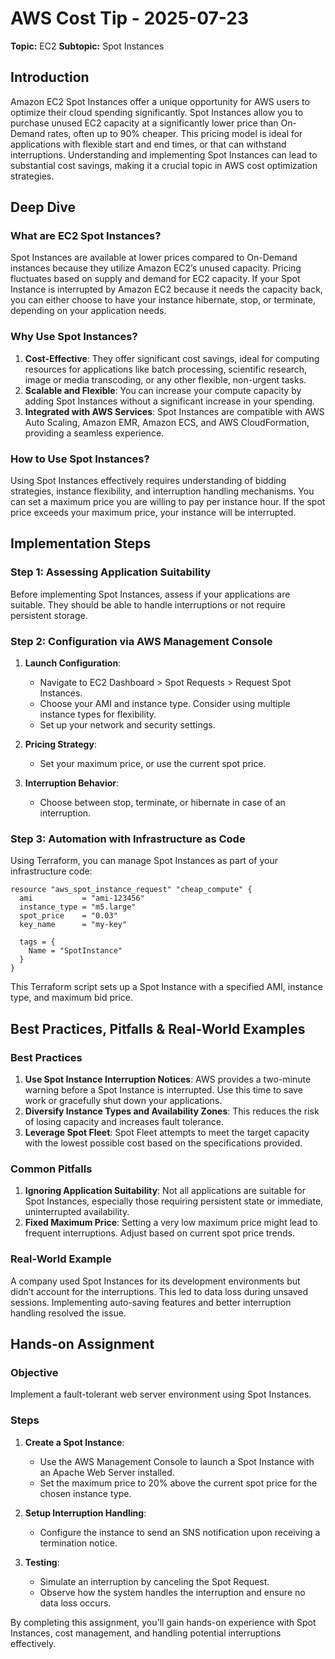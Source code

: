 # AWS Cost Tip - 2025-07-23
**Topic:** EC2
**Subtopic:** Spot Instances

## Introduction

Amazon EC2 Spot Instances offer a unique opportunity for AWS users to optimize their cloud spending significantly. Spot Instances allow you to purchase unused EC2 capacity at a significantly lower price than On-Demand rates, often up to 90% cheaper. This pricing model is ideal for applications with flexible start and end times, or that can withstand interruptions. Understanding and implementing Spot Instances can lead to substantial cost savings, making it a crucial topic in AWS cost optimization strategies.

## Deep Dive

### What are EC2 Spot Instances?

Spot Instances are available at lower prices compared to On-Demand instances because they utilize Amazon EC2’s unused capacity. Pricing fluctuates based on supply and demand for EC2 capacity. If your Spot Instance is interrupted by Amazon EC2 because it needs the capacity back, you can either choose to have your instance hibernate, stop, or terminate, depending on your application needs.

### Why Use Spot Instances?

1. **Cost-Effective**: They offer significant cost savings, ideal for computing resources for applications like batch processing, scientific research, image or media transcoding, or any other flexible, non-urgent tasks.
2. **Scalable and Flexible**: You can increase your compute capacity by adding Spot Instances without a significant increase in your spending.
3. **Integrated with AWS Services**: Spot Instances are compatible with AWS Auto Scaling, Amazon EMR, Amazon ECS, and AWS CloudFormation, providing a seamless experience.

### How to Use Spot Instances?

Using Spot Instances effectively requires understanding of bidding strategies, instance flexibility, and interruption handling mechanisms. You can set a maximum price you are willing to pay per instance hour. If the spot price exceeds your maximum price, your instance will be interrupted.

## Implementation Steps

### Step 1: Assessing Application Suitability

Before implementing Spot Instances, assess if your applications are suitable. They should be able to handle interruptions or not require persistent storage.

### Step 2: Configuration via AWS Management Console

1. **Launch Configuration**:
   - Navigate to EC2 Dashboard > Spot Requests > Request Spot Instances.
   - Choose your AMI and instance type. Consider using multiple instance types for flexibility.
   - Set up your network and security settings.

2. **Pricing Strategy**:
   - Set your maximum price, or use the current spot price.

3. **Interruption Behavior**:
   - Choose between stop, terminate, or hibernate in case of an interruption.

### Step 3: Automation with Infrastructure as Code

Using Terraform, you can manage Spot Instances as part of your infrastructure code:

```hcl
resource "aws_spot_instance_request" "cheap_compute" {
  ami           = "ami-123456"
  instance_type = "m5.large"
  spot_price    = "0.03"
  key_name      = "my-key"

  tags = {
    Name = "SpotInstance"
  }
}
```

This Terraform script sets up a Spot Instance with a specified AMI, instance type, and maximum bid price.

## Best Practices, Pitfalls & Real-World Examples

### Best Practices

1. **Use Spot Instance Interruption Notices**: AWS provides a two-minute warning before a Spot Instance is interrupted. Use this time to save work or gracefully shut down your applications.
2. **Diversify Instance Types and Availability Zones**: This reduces the risk of losing capacity and increases fault tolerance.
3. **Leverage Spot Fleet**: Spot Fleet attempts to meet the target capacity with the lowest possible cost based on the specifications provided.

### Common Pitfalls

1. **Ignoring Application Suitability**: Not all applications are suitable for Spot Instances, especially those requiring persistent state or immediate, uninterrupted availability.
2. **Fixed Maximum Price**: Setting a very low maximum price might lead to frequent interruptions. Adjust based on current spot price trends.

### Real-World Example

A company used Spot Instances for its development environments but didn’t account for the interruptions. This led to data loss during unsaved sessions. Implementing auto-saving features and better interruption handling resolved the issue.

## Hands-on Assignment

### Objective

Implement a fault-tolerant web server environment using Spot Instances.

### Steps

1. **Create a Spot Instance**:
   - Use the AWS Management Console to launch a Spot Instance with an Apache Web Server installed.
   - Set the maximum price to 20% above the current spot price for the chosen instance type.

2. **Setup Interruption Handling**:
   - Configure the instance to send an SNS notification upon receiving a termination notice.

3. **Testing**:
   - Simulate an interruption by canceling the Spot Request.
   - Observe how the system handles the interruption and ensure no data loss occurs.

By completing this assignment, you'll gain hands-on experience with Spot Instances, cost management, and handling potential interruptions effectively.